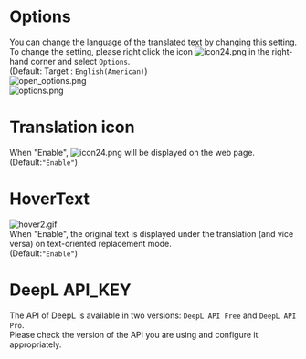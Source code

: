 # Options

You can change the language of the translated text by changing this setting.  
To change the setting, please right click the icon ![icon24.png](https://github.com/T3aHat/DeepLopener/raw/main/icon24.png) in the right-hand corner and select `Options`.  
(Default: Target : `English(American)`)  
![open_options.png](https://github.com/T3aHat/DeepLopener/raw/main/images/open_options.png)  
![options.png](https://github.com/T3aHat/DeepLopener/raw/main/images/options.png)

# Translation icon

When "Enable", ![icon24.png](https://github.com/T3aHat/DeepLopener/raw/main/icon24.png) will be displayed on the web page.  
(Default:`"Enable"`)

# HoverText

![hover2.gif](https://github.com/T3aHat/DeepLopener/raw/main/images/hover.gif)  
When "Enable", the original text is displayed under the translation (and vice versa) on text-oriented replacement mode.  
(Default:`"Enable"`)

# DeepL API_KEY

The API of DeepL is available in two versions: `DeepL API Free` and `DeepL API Pro`.  
Please check the version of the API you are using and configure it appropriately.
